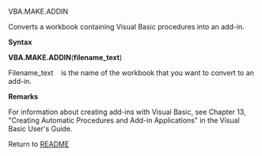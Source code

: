 VBA.MAKE.ADDIN

Converts a workbook containing Visual Basic procedures into an add-in.

**Syntax**

**VBA.MAKE.ADDIN**(**filename\_text**)

Filename\_text    is the name of the workbook that you want to convert
to an add-in.

**Remarks**

For information about creating add-ins with Visual Basic, see Chapter
13, "Creating Automatic Procedures and Add-in Applications" in the
Visual Basic User's Guide.



Return to [README](README.md)

